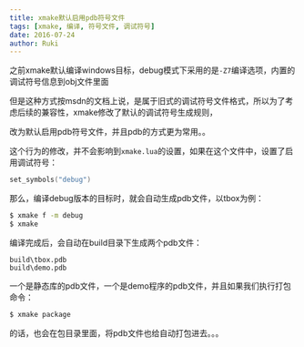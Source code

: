 ```yaml
---
title: xmake默认启用pdb符号文件
tags: [xmake, 编译, 符号文件, 调试符号]
date: 2016-07-24
author: Ruki
---
```



之前xmake默认编译windows目标，debug模式下采用的是`-Z7`编译选项，内置的调试符号信息到obj文件里面

但是这种方式按msdn的文档上说，是属于旧式的调试符号文件格式，所以为了考虑后续的兼容性，xmake修改了默认的调试符号生成规则，

改为默认启用pdb符号文件，并且pdb的方式更为常用。。

这个行为的修改，并不会影响到`xmake.lua`的设置，如果在这个文件中，设置了启用调试符号：

```lua
set_symbols("debug")
```

那么，编译debug版本的目标时，就会自动生成pdb文件，以tbox为例：

```bash
$ xmake f -m debug
$ xmake
```

编译完成后，会自动在build目录下生成两个pdb文件：

```
build\tbox.pdb
build\demo.pdb
```




一个是静态库的pdb文件，一个是demo程序的pdb文件，并且如果我们执行打包命令：

```bash
$ xmake package
```

的话，也会在包目录里面，将pdb文件也给自动打包进去。。。